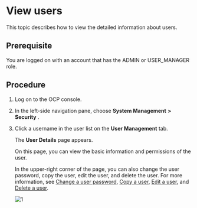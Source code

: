 View users
===============================

This topic describes how to view the detailed information about users.

**Prerequisite**
-------------------------------------

You are logged on with an account that has the ADMIN or USER_MANAGER role.

Procedure
------------------------------

1. Log on to the OCP console.

2. In the left-side navigation pane, choose **System Management** **\>** **Security** .

3. Click a username in the user list on the **User Management** tab.

   The **User Details** page appears.

   On this page, you can view the basic information and permissions of the user.

   In the upper-right corner of the page, you can also change the user password, copy the user, edit the user, and delete the user. For more information, see [Change a user password](../1000.system-management-features/900.change-user-password.md), [Copy a user](../1000.system-management-features/800.copy-user.md), [Edit a user](../1000.system-management-features/700.edit-a-user.md), and [Delete a user](../1000.system-management-features/1000.delete-a-user.md).

   ![1](https://help-static-aliyun-doc.aliyuncs.com/assets/img/en-US/4114306461/p384463.png)
